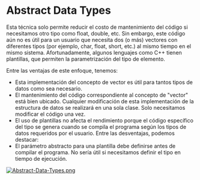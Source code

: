 # Abstract Data Types
Esta técnica solo permite reducir el costo de mantenimiento del código si necesitamos otro tipo como float, double, etc. Sin embargo, este código aún no es útil para un usuario que necesita dos (o más) vectores con diferentes tipos (por ejemplo, char, float, short, etc.) al mismo tiempo en el mismo sistema. Afortunadamente, algunos lenguajes como C++ tienen plantillas, que permiten la parametrización del tipo de elemento.

Entre las ventajas de este enfoque, tenemos:
- Esta implementación del concepto de vector es útil para tantos tipos de datos como sea necesario.
- El mantenimiento del código correspondiente al concepto de "vector" está bien ubicado. Cualquier modificación de esta implementación de la estructura de datos se realizará en una sola clase. Solo necesitamos modificar el código una vez.
- El uso de plantillas no afecta el rendimiento porque el código específico del tipo se genera cuando se compila el programa según los tipos de datos requeridos por el usuario.
Entre las desventajas, podemos destacar:
- El parámetro abstracto para una plantilla debe definirse antes de compilar el programa. No sería útil si necesitamos definir el tipo en tiempo de ejecución.

[![Abstract-Data-Types.png](https://i.postimg.cc/zDbbM51J/Abstract-Data-Types.png)](https://postimg.cc/0rvyMTQ3)
